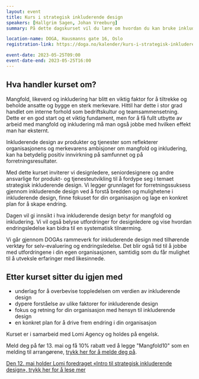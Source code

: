 ```yaml
---
layout: event
title: Kurs i strategisk inkluderende design
speakers: [Hallgrim Sagen, Johan Vreeburg]
summary: På dette dagskurset vil du lære om hvordan du kan bruke inkluderende design for å skape varige resultater både for virksomheten din og for samfunnet.

location-name: DOGA, Hausmanns gate 16, Oslo
registration-link: https://doga.no/kalender/kurs-i-strategisk-inkluderende-design/

event-date: 2023-05-25T09:00
event-date-end: 2023-05-25T16:00
---
```

## Hva handler kurset om?
Mangfold, likeverd og inkludering har blitt en viktig faktor for å tiltrekke og beholde ansatte og bygge en sterk merkevare. Hittil har dette i stor grad handlet om interne forhold som bedriftskultur og teamsammensetning. Dette er en god start og et viktig fundament, men for å få fullt utbytte av arbeid med mangfold og inkludering må man også jobbe med hvilken effekt man har eksternt.

Inkluderende design av produkter og tjenester som reflekterer organisasjonens og merkevarens ambisjoner om mangfold og inkludering, kan ha betydelig positiv innvirkning på samfunnet og på forretningsresultater.

Med dette kurset inviterer vi designledere, seniordesignere og andre ansvarlige for produkt- og tjenesteutvikling til å fordype seg i temaet strategisk inkluderende design. Vi legger grunnlaget for  forretningssuksess gjennom inkluderende design ved å forstå bredden og mulighetene i inkluderende design, finne fokuset for din organisasjon og lage en konkret plan for å skape endring.

Dagen vil gi innsikt i hva inkluderende design betyr for mangfold og inkludering. Vi vil også belyse utfordringer for designledere og vise hvordan endringsledelse kan bidra til en systematisk tilnærming.

Vi går gjennom DOGAs rammeverk for inkluderende design med tilhørende verktøy for selv-evaluering og endringsledelse. Det blir også tid til å jobbe med utfordringene i din egen organisasjonen, samtidig som du får mulighet til å utveksle erfaringer med likesinnede.

## Etter kurset sitter du igjen med
- underlag for å overbevise toppledelsen om verdien av inkluderende design
- dypere forståelse av ulike faktorer for inkluderende design
- fokus og retning for din organisasjon med hensyn til inkluderende design
- en konkret plan for å drive frem endring i din organisasjon

Kurset er i samarbeid med Lomi Agency og holdes på engelsk. 

Meld deg på før 13. mai og få 10% rabatt ved å legge "Mangfold10" som en melding til arrangørene, [trykk her for å melde deg på](https://doga.no/kalender/kurs-i-strategisk-inkluderende-design/).

[Den 12. mai holder Lomi foredraget «Intro til strategisk inkluderende design», trykk her for å lese mer](https://mangfoldimai.no/mangfold-i-mai/events/intro-strategisk-inkluderende-design.html)
